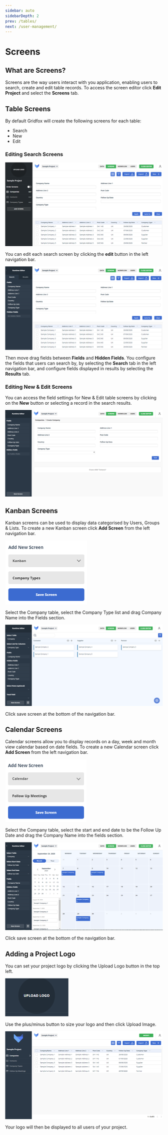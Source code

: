 ```yaml
---
sidebar: auto
sidebarDepth: 2
prev: /tables/
next: /user-management/
---
```

# Screens

## What are Screens?

Screens are the way users interact with you application, enabling users to search, create and edit table records. To access the screen editor click **Edit Project** and select the **Screens** tab.

## Table Screens

By default Gridfox will create the following screens for each table:
- Search
- New
- Edit

### Editing Search Screens


![SearchScreen](../Images/SearchScreen.png)

You can edit each search screen by clicking the **edit** button in the left navigation bar.

![SearchScreenEdit](../Images/SearchScreenEdit.png)

Then move drag fields between **Fields** and **Hidden Fields**.  You configure the fields that users can search by, by selecting the **Search** tab in the left navigation bar, and configure fields displayed in results by selecting the **Results** tab.

### Editing New & Edit Screens

You can access the field settings for New & Edit table screens by clicking on the **New** button or selecting a record in the search results.

![NewScreenEdit](../Images/NewScreenEdit.png)

## Kanban Screens

Kanban screens can be used to display data categorised by Users, Groups & Lists.  To create a new Kanban screen click **Add Screen** from the left navigation bar.

![NewKanban](../Images/NewKanban.png)

Select the Company table, select the Company Type list and drag Company Name into the Fields section.

![NewKanban](../Images/EditKanban.png)

Click save screen at the bottom of the navigation bar.

## Calendar Screens

Calendar screens allow you to display records on a day, week and month view calendar based on date fields.  To create a new Calendar screen click **Add Screen** from the left navigation bar.

![NewKanban](../Images/NewCalendar.png)

Select the Company table, select the start and end date to be the Follow Up Date and drag the Company Name into the fields section.

![NewKanban](../Images/EditCalendar.png)

Click save screen at the bottom of the navigation bar.

## Adding a Project Logo

You can set your project logo by clicking the Upload Logo button in the top left.

![UploadLogo](../Images/UploadLogo.png)

Use the plus/minus button to size your logo and then click Upload Image.

![LogoExample](../Images/LogoExample.png)

Your logo will then be displayed to all users of your project.


